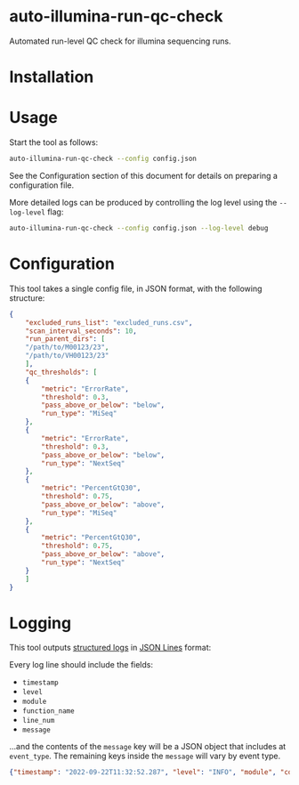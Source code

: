 # auto-illumina-run-qc-check
Automated run-level QC check for illumina sequencing runs.

# Installation

# Usage
Start the tool as follows:

```bash
auto-illumina-run-qc-check --config config.json
```

See the Configuration section of this document for details on preparing a configuration file.

More detailed logs can be produced by controlling the log level using the `--log-level` flag:

```bash
auto-illumina-run-qc-check --config config.json --log-level debug
```

# Configuration
This tool takes a single config file, in JSON format, with the following structure:

```json
{
    "excluded_runs_list": "excluded_runs.csv",
    "scan_interval_seconds": 10,
    "run_parent_dirs": [
	"/path/to/M00123/23",
	"/path/to/VH00123/23"
    ],
    "qc_thresholds": [
	{
	    "metric": "ErrorRate",
	    "threshold": 0.3,
	    "pass_above_or_below": "below",
	    "run_type": "MiSeq"
	},
	{
	    "metric": "ErrorRate",
	    "threshold": 0.3,
	    "pass_above_or_below": "below",
	    "run_type": "NextSeq"
	},
	{
	    "metric": "PercentGtQ30",
	    "threshold": 0.75,
	    "pass_above_or_below": "above",
	    "run_type": "MiSeq"
	},
	{
	    "metric": "PercentGtQ30",
	    "threshold": 0.75,
	    "pass_above_or_below": "above",
	    "run_type": "NextSeq"
	}
    ]
}
```

# Logging
This tool outputs [structured logs](https://www.honeycomb.io/blog/structured-logging-and-your-team/) in [JSON Lines](https://jsonlines.org/) format:

Every log line should include the fields:

- `timestamp`
- `level`
- `module`
- `function_name`
- `line_num`
- `message`

...and the contents of the `message` key will be a JSON object that includes at `event_type`. The remaining keys inside the `message` will vary by event type.

```json
{"timestamp": "2022-09-22T11:32:52.287", "level": "INFO", "module", "core", "function_name": "scan", "line_num", 56, "message": {"event_type": "scan_start"}}
```
